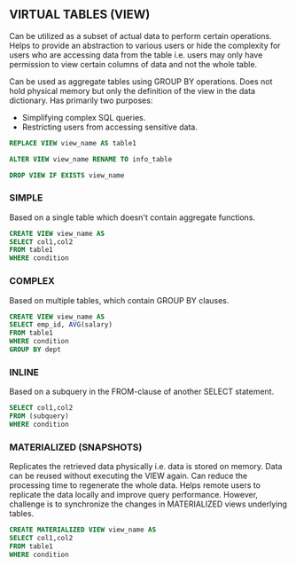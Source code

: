 ## VIRTUAL TABLES (VIEW)

Can be utilized as a subset of actual data to perform certain operations. Helps to provide an abstraction to various users or hide the complexity for users who are accessing data from the table i.e. users may only have permission to view certain columns of data and not the whole table.

Can be used as aggregate tables using GROUP BY operations. Does not hold physical memory but only the definition of the view in the data dictionary. Has primarily two purposes:

- Simplifying complex SQL queries.
- Restricting users from accessing sensitive data.

```sql
REPLACE VIEW view_name AS table1

ALTER VIEW view_name RENAME TO info_table

DROP VIEW IF EXISTS view_name
```

### SIMPLE

Based on a single table which doesn't contain aggregate functions.

```sql
CREATE VIEW view_name AS
SELECT col1,col2
FROM table1
WHERE condition
```

### COMPLEX

Based on multiple tables, which contain GROUP BY clauses.

```sql
CREATE VIEW view_name AS
SELECT emp_id, AVG(salary)
FROM table1
WHERE condition
GROUP BY dept
```

### INLINE

Based on a subquery in the FROM-clause of another SELECT statement.

```sql
SELECT col1,col2
FROM (subquery)
WHERE condition
```

### MATERIALIZED (SNAPSHOTS)

Replicates the retrieved data physically i.e. data is stored on memory. Data can be reused without executing the VIEW again. Can reduce the processing time to regenerate the whole data. Helps remote users to replicate the data locally and improve query performance. However, challenge is to synchronize the changes in MATERIALIZED views underlying tables.

```sql
CREATE MATERIALIZED VIEW view_name AS
SELECT col1,col2
FROM table1
WHERE condition
```
